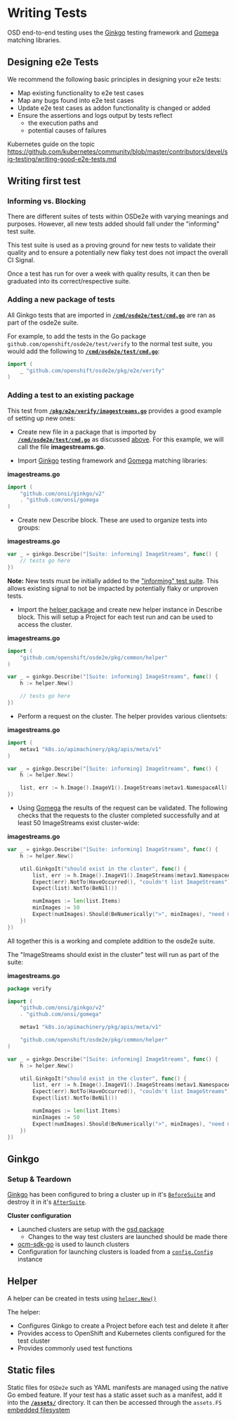 # Writing Tests

OSD end-to-end testing uses the [Ginkgo] testing framework and [Gomega]  matching libraries.

## Designing e2e Tests
We recommend the following basic principles in designing your e2e tests:
 - Map existing functionality to e2e test cases
 - Map any bugs found into e2e test cases 
 - Update e2e test cases as addon functionality is changed or added 
 - Ensure the assertions and logs output by tests reflect 
   - the execution paths and 
   - potential causes of failures  
   
Kubernetes guide on the topic https://github.com/kubernetes/community/blob/master/contributors/devel/sig-testing/writing-good-e2e-tests.md 


## Writing first test

### Informing vs. Blocking
There are different suites of tests within OSDe2e with varying meanings and purposes. However, all new tests added should fall under the "informing" test suite.

This test suite is used as a proving ground for new tests to validate their quality and to ensure a potentially new flaky test does not impact the overall CI Signal.

Once a test has run for over a week with quality results, it can then be graduated into its correct/respective suite.

### Adding a new package of tests
All Ginkgo tests that are imported in **[`/cmd/osde2e/test/cmd.go`]** are ran as part of the osde2e suite.

For example, to add the tests in the Go package `github.com/openshift/osde2e/test/verify` to the normal test suite, you would add the following to **[`/cmd/osde2e/test/cmd.go`]**:
```go
import (
	_ "github.com/openshift/osde2e/pkg/e2e/verify"
)
```

### Adding a test to an existing package
This test from **[`/pkg/e2e/verify/imagestreams.go`]** provides a good example of setting up new ones:

- Create new file in a package that is imported by  **[`/cmd/osde2e/test/cmd.go`]** as discussed [above]. For this example, we will call the file **imagestreams.go**.

- Import [Ginkgo] testing framework and [Gomega] matching libraries:

**imagestreams.go**
```go
import (
	"github.com/onsi/ginkgo/v2"
	. "github.com/onsi/gomega
)
```

- Create new Describe block. These are used to organize tests into groups:

**imagestreams.go**
```go
var _ = ginkgo.Describe("[Suite: informing] ImageStreams", func() {
	// tests go here
})
```
**Note:** New tests must be initially added to the ["informing" test suite]. This allows existing signal to not be impacted by potentially flaky or unproven tests.

- Import the [helper package] and create new helper instance in Describe block. This will setup a Project for each test run and can be used to access the cluster.

**imagestreams.go**
```go
import (
	"github.com/openshift/osde2e/pkg/common/helper"
)

var _ = ginkgo.Describe("[Suite: informing] ImageStreams", func() {
	h := helper.New()

	// tests go here
})
```

- Perform a request on the cluster. The helper provides various clientsets:

**imagestreams.go**
```go
import (
	metav1 "k8s.io/apimachinery/pkg/apis/meta/v1"
)

var _ = ginkgo.Describe("[Suite: informing] ImageStreams", func() {
	h := helper.New()

	list, err := h.Image().ImageV1().ImageStreams(metav1.NamespaceAll).List(metav1.ListOptions{})
})
```

- Using [Gomega] the results of the request can be validated. The following checks that the requests to the cluster completed successfully and at least 50 ImageStreams exist cluster-wide:

**imagestreams.go**
```go
var _ = ginkgo.Describe("[Suite: informing] ImageStreams", func() {
	h := helper.New()

	util.GinkgoIt("should exist in the cluster", func() {
		list, err := h.Image().ImageV1().ImageStreams(metav1.NamespaceAll).List(metav1.ListOptions{})
		Expect(err).NotTo(HaveOccurred(), "couldn't list ImageStreams")
		Expect(list).NotTo(BeNil())

		numImages := len(list.Items)
		minImages := 50
		Expect(numImages).Should(BeNumerically(">", minImages), "need more images")
	})
})
```

All together this is a working and complete addition to the osde2e suite.

The "ImageStreams should exist in the cluster" test will run as part of the suite:

**imagestreams.go**
```go
package verify

import (
	"github.com/onsi/ginkgo/v2"
	. "github.com/onsi/gomega"

	metav1 "k8s.io/apimachinery/pkg/apis/meta/v1"

	"github.com/openshift/osde2e/pkg/common/helper"
)

var _ = ginkgo.Describe("[Suite: informing] ImageStreams", func() {
	h := helper.New()

	util.GinkgoIt("should exist in the cluster", func() {
		list, err := h.Image().ImageV1().ImageStreams(metav1.NamespaceAll).List(metav1.ListOptions{})
		Expect(err).NotTo(HaveOccurred(), "couldn't list ImageStreams")
		Expect(list).NotTo(BeNil())

		numImages := len(list.Items)
		minImages := 50
		Expect(numImages).Should(BeNumerically(">", minImages), "need more images")
	})
})
```

## Ginkgo

### Setup & Teardown
[Ginkgo] has been configured to bring a cluster up in it's [`BeforeSuite`] and destroy it in it's [`AfterSuite`].

**Cluster configuration**
- Launched clusters are setup with the [osd package]
	- Changes to the way test clusters are launched should be made there
- [ocm-sdk-go] is used to launch clusters
- Configuration for launching clusters is loaded from a [`config.Config`] instance

## Helper
A helper can be created in tests using [`helper.New()`]

The helper:
- Configures Ginkgo to create a Project before each test and delete it after
- Provides access to OpenShift and Kubernetes clients configured for the test cluster
- Provides commonly used test functions

## Static files

Static files for `OSDe2e`  such as YAML manifests are managed using the native
Go embed feature. If your test has a static asset such as a manifest, add it
into the **[`/assets/`]** directory. It can then be accessed through the
`assets.FS` [embedded filesystem](https://pkg.go.dev/embed#hdr-File_Systems)

[Ginkgo]:https://onsi.github.io/ginkgo/
[Gomega]:https://onsi.github.io/gomega/
[`/cmd/osde2e/test/cmd.go`]:/cmd/osde2e/test/cmd.go
[above]:#adding-a-new-package-of-tests
[`/pkg/e2e/verify/imagestreams.go`]:/pkg/e2e/verify/imagestreams.go
["informing" test suite]:/configs/informing-suite.yaml
[helper package]:/pkg/common/helper/
[osd package]:/pkg/common/osd
[`BeforeSuite`]:https://onsi.github.io/ginkgo/#global-setup-and-teardown-beforesuite-and-aftersuite
[`AfterSuite`]:https://onsi.github.io/ginkgo/#global-setup-and-teardown-beforesuite-and-aftersuite
[ocm-sdk-go]:https://github.com/openshift-online/ocm-sdk-go
[`config.Config`]:https://godoc.org/github.com/openshift/osde2e/common/pkg/config#Config
[`helper.New()`]:https://godoc.org/github.com/openshift/osde2e/pkg/common/helper#New
[`/assets/`]:/assets/
[Hive]:https://github.com/openshift/hive
